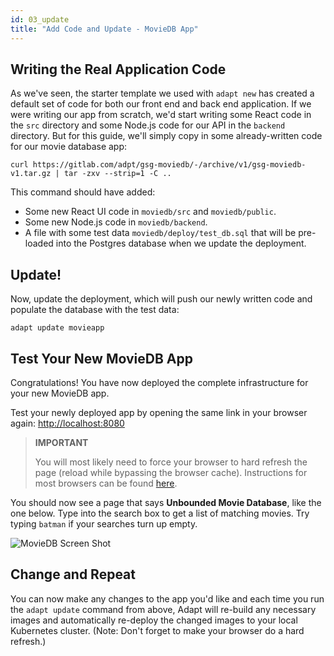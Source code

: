 ```yaml
---
id: 03_update
title: "Add Code and Update - MovieDB App"
---
```


<!-- DOCTOC SKIP -->


## Writing the Real Application Code

As we've seen, the starter template we used with `adapt new` has created a default set of code for both our front end and back end application.
If we were writing our app from scratch, we'd start writing some React code in the `src` directory and some Node.js code for our API in the `backend` directory.
But for this guide, we'll simply copy in some already-written code for our movie database app:
<!-- doctest command -->

```console
curl https://gitlab.com/adpt/gsg-moviedb/-/archive/v1/gsg-moviedb-v1.tar.gz | tar -zxv --strip=1 -C ..
```

This command should have added:
* Some new React UI code in `moviedb/src` and `moviedb/public`.
* Some new Node.js code in `moviedb/backend`.
* A file with some test data `moviedb/deploy/test_db.sql` that will be pre-loaded into the Postgres database when we update the deployment.

## Update!
Now, update the deployment, which will push our newly written code and populate the database with the test data:
<!-- doctest command -->

```console
adapt update movieapp
```

## Test Your New MovieDB App

Congratulations!
You have now deployed the complete infrastructure for your new MovieDB app.

Test your newly deployed app by opening the same link in your browser again: [http://localhost:8080](http://localhost:8080)

> **IMPORTANT**
>
> You will most likely need to force your browser to hard refresh the page (reload while bypassing the browser cache).
> Instructions for most browsers can be found [here](https://en.wikipedia.org/wiki/Wikipedia:Bypass_your_cache#Bypassing_cache).

You should now see a page that says **Unbounded Movie Database**, like the one below.
Type into the search box to get a list of matching movies.
Try typing `batman` if your searches turn up empty.

![MovieDB Screen Shot](assets/getting_started/moviedb.png)

## Change and Repeat

You can now make any changes to the app you'd like and each time you run the `adapt update` command from above, Adapt will re-build any necessary images and automatically re-deploy the changed images to your local Kubernetes cluster.
(Note: Don't forget to make your browser do a hard refresh.)

